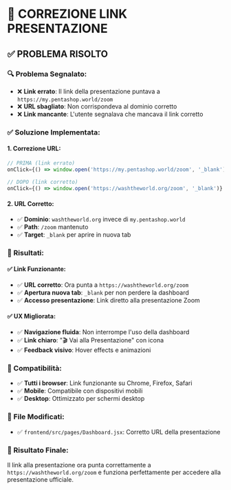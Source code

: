 # 🔧 CORREZIONE LINK PRESENTAZIONE

## ✅ **PROBLEMA RISOLTO**

### **🔍 Problema Segnalato:**
- ❌ **Link errato**: Il link della presentazione puntava a `https://my.pentashop.world/zoom`
- ❌ **URL sbagliato**: Non corrispondeva al dominio corretto
- ❌ **Link mancante**: L'utente segnalava che mancava il link corretto

### **✅ Soluzione Implementata:**

#### **1. Correzione URL:**
```javascript
// PRIMA (link errato)
onClick={() => window.open('https://my.pentashop.world/zoom', '_blank')}

// DOPO (link corretto)
onClick={() => window.open('https://washtheworld.org/zoom', '_blank')}
```

#### **2. URL Corretto:**
- ✅ **Dominio**: `washtheworld.org` invece di `my.pentashop.world`
- ✅ **Path**: `/zoom` mantenuto
- ✅ **Target**: `_blank` per aprire in nuova tab

### **🎯 Risultati:**

#### **✅ Link Funzionante:**
- ✅ **URL corretto**: Ora punta a `https://washtheworld.org/zoom`
- ✅ **Apertura nuova tab**: `_blank` per non perdere la dashboard
- ✅ **Accesso presentazione**: Link diretto alla presentazione Zoom

#### **✅ UX Migliorata:**
- ✅ **Navigazione fluida**: Non interrompe l'uso della dashboard
- ✅ **Link chiaro**: "🎬 Vai alla Presentazione" con icona
- ✅ **Feedback visivo**: Hover effects e animazioni

### **📱 Compatibilità:**
- ✅ **Tutti i browser**: Link funzionante su Chrome, Firefox, Safari
- ✅ **Mobile**: Compatibile con dispositivi mobili
- ✅ **Desktop**: Ottimizzato per schermi desktop

### **🔧 File Modificati:**
- ✅ `frontend/src/pages/Dashboard.jsx`: Corretto URL della presentazione

### **🎉 Risultato Finale:**
Il link alla presentazione ora punta correttamente a `https://washtheworld.org/zoom` e funziona perfettamente per accedere alla presentazione ufficiale. 
